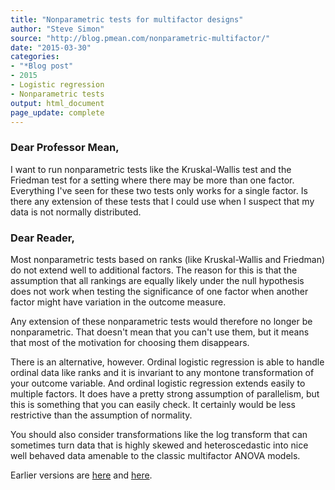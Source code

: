 ```yaml
---
title: "Nonparametric tests for multifactor designs"
author: "Steve Simon"
source: "http://blog.pmean.com/nonparametric-multifactor/"
date: "2015-03-30"
categories: 
- "*Blog post"
- 2015
- Logistic regression
- Nonparametric tests
output: html_document
page_update: complete
---
```


### Dear Professor Mean,

I want to run nonparametric tests like the Kruskal-Wallis test and the Friedman test for a setting where there may be more than one factor. Everything I've seen for these two tests only works for a single factor. Is there any extension of these tests that I could use when I suspect that my data is not normally distributed.

<!---More--->

### Dear Reader,

Most nonparametric tests based on ranks (like Kruskal-Wallis and Friedman) do not extend well to additional factors. The reason for this is that the assumption that all rankings are equally likely under the null hypothesis does not work when testing the significance of one factor when another factor might have variation in the outcome measure.

Any extension of these nonparametric tests would therefore no longer be nonparametric. That doesn't mean that you can't use them, but it means that most of the motivation for choosing them disappears.

There is an alternative, however. Ordinal logistic regression is able to handle ordinal data like ranks and it is invariant to any montone transformation of your outcome variable. And ordinal logistic regression extends easily to multiple factors. It does have a pretty strong assumption of parallelism, but this is something that you can easily check. It certainly would be less restrictive than the assumption of normality.

You should also consider transformations like the log transform that can sometimes turn data that is highly skewed and heteroscedastic into nice well behaved data amenable to the classic multifactor ANOVA models.



 
Earlier versions are [here][sim1] and [here][sim2].
 
[sim1]: http://blog.pmean.com/nonparametric-multifactor/
[sim2]: http://new.pmean.com/nonparametric-multifactor/
 
